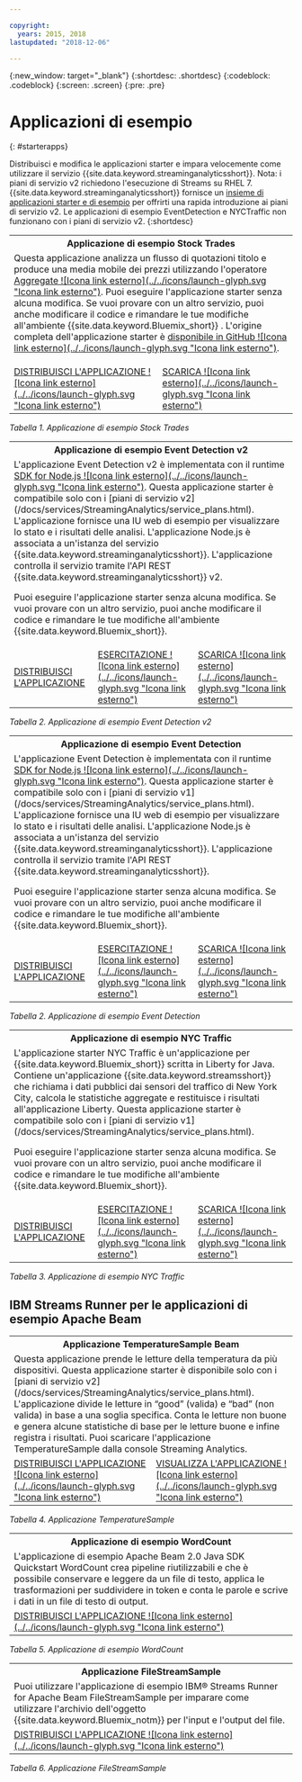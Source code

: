 ```yaml
---

copyright:
  years: 2015, 2018
lastupdated: "2018-12-06"

---
```


<!-- Attribute definitions -->
{:new_window: target="_blank"}
{:shortdesc: .shortdesc}
{:codeblock: .codeblock}
{:screen: .screen}
{:pre: .pre}

# Applicazioni di esempio
{: #starterapps}

Distribuisci e modifica le applicazioni starter e impara velocemente come utilizzare il servizio {{site.data.keyword.streaminganalyticsshort}}. Nota: i piani di servizio v2 richiedono l'esecuzione di Streams su RHEL 7. {{site.data.keyword.streaminganalyticsshort}} fornisce un [insieme di applicazioni starter e di esempio](https://developer.ibm.com/streamsdev/docs/starter-sample-apps-v2-plans/) per offrirti una rapida introduzione ai piani di servizio v2. Le applicazioni di esempio EventDetection e NYCTraffic non funzionano con i piani di servizio v2.
{:shortdesc}


<table summary="Questa tabella descrive, nella prima riga, l'applicazione starter Stock Trades. La tabella include nella seconda riga:
1. Nella prima colonna, un link a un video su come distribuire l'applicazione starter Stock Trades. 2. Nella seconda colonna, un link per scaricare direttamente l'applicazione starter Stock Trades.
 ">
  <tr>
    <th id="stocktrades" colspan="3">Applicazione di esempio Stock Trades<br></th>
  </tr>
  <tr>
    <td headers="stocktrades" colspan="3">Questa applicazione analizza un flusso di quotazioni titolo e produce una media mobile dei prezzi utilizzando l'operatore <a href="https://www.ibm.com/support/knowledgecenter/SSCRJU_4.3.0/com.ibm.streams.toolkits.doc/spldoc/dita/tk$spl/op$spl.relational$Aggregate.html">Aggregate ![Icona link esterno](../../icons/launch-glyph.svg "Icona link esterno")</a>.
Puoi eseguire l'applicazione starter senza alcuna modifica. Se vuoi provare con un altro servizio, puoi anche modificare
il codice e rimandare le tue modifiche all'ambiente {{site.data.keyword.Bluemix_short}} . L'origine completa dell'applicazione starter è <a href="https://github.com/IBMStreams/samples/tree/master/QuickStart/TradesApp">disponibile in GitHub ![Icona link esterno](../../icons/launch-glyph.svg "Icona link esterno")</a>.</p>
</td>
  </tr>
  <tr>
    <td headers="stocktrades"><a href="https://developer.ibm.com/streamsdev/videos/getting-started-streaming-analytics-service-using-trades-starter-application/" target="_blank">DISTRIBUISCI L'APPLICAZIONE ![Icona link esterno](../../icons/launch-glyph.svg "Icona link esterno")</a><br></td>
    <td headers="stocktrades"><a href="https://github.com/IBMStreams/samples/raw/master/QuickStart/TradesApp/starterApp/StockTradesStarterApp.sab" target="_blank">SCARICA ![Icona link esterno](../../icons/launch-glyph.svg "Icona link esterno")</a></td>
  </tr>
</table>

*Tabella 1. Applicazione di esempio Stock Trades*


<table summary="Questa tabella descrive, nella prima riga, l'applicazione di esempio Event Detection v2. La tabella include nella seconda riga:
1. Nella prima colonna, un link alle istruzioni relative alla modalità di distribuzione dell'applicazione starter Event Detection v2. 2. Nella seconda colonna, un link alle esercitazioni relative alla modalità di utilizzo dell'applicazione starter Event Detection. 3. Nella terza colonna, un link per scaricare direttamente l'applicazione starter Event Detection.
 ">
  <tr>
    <th id="EventDetection2" colspan="3">Applicazione di esempio Event Detection v2<br></th>
  </tr>
  <tr>
    <td colspan="3" headers="EventDetection2">L'applicazione Event Detection v2 è implementata con il runtime <a href="https://{DomainName}/catalog/starters/sdk-for-nodejs/?cm_mmc=dw-_-bluemix-_-ba-bluemix-detect-complex-events-from-data-stream-trs-_-article">SDK for Node.js ![Icona link esterno](../../icons/launch-glyph.svg "Icona link esterno")</a>. Questa applicazione starter è compatibile solo con i [piani di servizio v2](/docs/services/StreamingAnalytics/service_plans.html).
L'applicazione
fornisce una IU web di esempio per visualizzare lo stato e i risultati delle analisi.
L'applicazione Node.js è associata a un'istanza del servizio {{site.data.keyword.streaminganalyticsshort}}. L'applicazione controlla il servizio tramite l'API REST {{site.data.keyword.streaminganalyticsshort}} v2.
<p>Puoi eseguire l'applicazione starter senza alcuna modifica.
Se vuoi provare con un altro servizio, puoi anche modificare il codice e rimandare le tue modifiche all'ambiente {{site.data.keyword.Bluemix_short}}.</p>
</td>
  </tr>
  <tr>
    <td headers="EventDetection2"><a href="/docs/services/StreamingAnalytics/t_starter_app_deploy.html" target="_blank">DISTRIBUISCI L'APPLICAZIONE</a><br></td>
    <td headers="EventDetection2"><a href="https://developer.ibm.com/streamsdev/docs/detect-events-with-streams/" target="_blank">ESERCITAZIONE ![Icona link esterno](../../icons/launch-glyph.svg "Icona link esterno")</a></td>
    <td headers="EventDetection2"><a href="https://streams-github-samples.mybluemix.net/?get=QuickStart/EventDetectionV2" target="_blank">SCARICA ![Icona link esterno](../../icons/launch-glyph.svg "Icona link esterno")</a></td>
  </tr>
</table>

*Tabella 2. Applicazione di esempio Event Detection v2*
<table summary="Questa tabella descrive, nella prima riga, l'applicazione di esempio Event Detection. Nella seconda riga, la tabella include:
1. Nella prima colonna, un link alle istruzioni su come distribuire l'applicazione starter Event Detection. 2. Nella seconda colonna, un link alle esercitazioni su come utilizzare l'applicazione starter Event Detection. 3. Nella terza colonna, un link per scaricare direttamente l'applicazione starter Event Detection.
 ">
  <tr>
    <th id="EventDetection1" colspan="3">Applicazione di esempio Event Detection<br></th>
  </tr>
  <tr>
    <td headers="EventDetection1" colspan="3">L'applicazione Event Detection è implementata con il runtime <a href="https://{DomainName}/catalog/starters/sdk-for-nodejs/?cm_mmc=dw-_-bluemix-_-ba-bluemix-detect-complex-events-from-data-stream-trs-_-article">SDK for Node.js ![Icona link esterno](../../icons/launch-glyph.svg "Icona link esterno")</a>.
Questa applicazione starter è compatibile solo con i [piani di servizio v1](/docs/services/StreamingAnalytics/service_plans.html). L'applicazione
fornisce una IU web di esempio per visualizzare lo stato e i risultati delle analisi.
L'applicazione Node.js è associata a un'istanza del servizio {{site.data.keyword.streaminganalyticsshort}}. L'applicazione controlla il servizio tramite l'API REST {{site.data.keyword.streaminganalyticsshort}}.
<p>Puoi eseguire l'applicazione starter senza alcuna modifica.
Se vuoi provare con un altro servizio, puoi anche modificare il codice e rimandare le tue modifiche all'ambiente {{site.data.keyword.Bluemix_short}}.</p>
</td>
  </tr>
  <tr>
    <td headers="EventDetection1"><a href="/docs/services/StreamingAnalytics/t_starter_app_deploy.html" target="_blank">DISTRIBUISCI L'APPLICAZIONE</a><br></td>
    <td headers="EventDetection1"><a href="https://developer.ibm.com/streamsdev/docs/detect-events-with-streams/" target="_blank">ESERCITAZIONE ![Icona link esterno](../../icons/launch-glyph.svg "Icona link esterno")</a></td>
    <td headers="EventDetection1"><a href="https://streams-github-samples.mybluemix.net/?get=QuickStart/EventDetection" target="_blank">SCARICA ![Icona link esterno](../../icons/launch-glyph.svg "Icona link esterno")</a></td>
  </tr>
</table>

*Tabella 2. Applicazione di esempio Event Detection*

<table summary="Questa tabella descrive, nella prima riga, l'applicazione di esempio New York Traffic. Nella seconda riga, la tabella include:
1. Nella prima colonna, un link alle istruzioni su come distribuire l'applicazione di esempio New York Traffic. 2. Nella seconda colonna, un link alle esercitazioni su come utilizzare l'applicazione di esempio New York Traffic. 3. Nella terza colonna, un link per scaricare direttamente l'applicazione di esempio New York Traffic.">
  <tr>
    <th id="NYCTraffic" colspan="3">Applicazione di esempio NYC Traffic<br></th>
  </tr>
  <tr>
    <td headers="NYCTraffic" colspan="3">L'applicazione starter NYC Traffic è un'applicazione per {{site.data.keyword.Bluemix_short}} scritta in Liberty for Java. Contiene un'applicazione {{site.data.keyword.streamsshort}} che richiama i dati pubblici dai sensori del traffico
di New York City, calcola le statistiche aggregate e restituisce i risultati all'applicazione Liberty. Questa applicazione starter è compatibile solo con i [piani di servizio v1](/docs/services/StreamingAnalytics/service_plans.html).
<p>Puoi eseguire l'applicazione starter senza alcuna modifica. Se vuoi provare con un altro servizio, puoi anche modificare il codice e rimandare le tue modifiche all'ambiente {{site.data.keyword.Bluemix_short}}.</p>
</td>
  </tr>
  <tr>
    <td headers="NYCTraffic" deploylink><a href="/docs/services/StreamingAnalytics/t_starter_app_deploy.html" target="_blank">DISTRIBUISCI L'APPLICAZIONE</a><br></td>
    <td headers="NYCTraffic"><a href="https://developer.ibm.com/streamsdev/docs/bluemix-streaming-analytics-starter-application/" target="_blank">ESERCITAZIONE ![Icona link esterno](../../icons/launch-glyph.svg "Icona link esterno")</a></td>
    <td headers="NYCTraffic"><a href="https://streams-github-samples.mybluemix.net/?get=QuickStart/NYCTraffic" target="_blank">SCARICA ![Icona link esterno](../../icons/launch-glyph.svg "Icona link esterno")</a></td>
  </tr>
</table>

*Tabella 3. Applicazione di esempio NYC Traffic*

## IBM Streams Runner per le applicazioni di esempio Apache Beam

<table summary="Questa tabella descrive, nella prima riga, l'applicazione TemperatureSample Beam. La tabella include nella seconda riga, un link a un'esercitazione su come distribuire l'applicazione TemperatureSample Beam.
 ">
  <tr>
    <th id="TemperatureSample" colspan="3">Applicazione TemperatureSample Beam<br></th>
  </tr>
  <tr>
    <td headers="TemperatureSample" colspan="3">Questa applicazione prende le letture della temperatura da più dispositivi. Questa applicazione starter è disponibile solo con i [piani di servizio v2](/docs/services/StreamingAnalytics/service_plans.html). L'applicazione divide le letture in “good” (valida) e “bad” (non valida) in base a una soglia specifica. Conta le letture non buone e genera alcune statistiche di base per le letture buone e infine registra i risultati. Puoi scaricare l'applicazione TemperatureSample dalla console Streaming Analytics.
</td>
  </tr>
  <tr>
    <td headers="TemperatureSample"><a href="http://ibmstreams.github.io/streamsx.documentation/docs/beamrunner/sample/#running-the-temperaturesample-application" target="_blank">DISTRIBUISCI L'APPLICAZIONE ![Icona link esterno](../../icons/launch-glyph.svg "Icona link esterno")</a><br></td>
    <td headers="TemperatureSample"><a href="http://ibmstreams.github.io/streamsx.documentation/docs/beamrunner/sample/#viewing-the-running-application" target="_blank">VISUALIZZA L'APPLICAZIONE ![Icona link esterno](../../icons/launch-glyph.svg "Icona link esterno")</a></td>
  </tr>
</table>

*Tabella 4. Applicazione TemperatureSample*

<table summary="Questa tabella descrive, nella prima riga, l'applicazione di esempio WordCount Beam. La tabella include nella seconda riga, un link a un'esercitazione su come distribuire l'applicazione di esempio WordCount.
 ">
  <tr>
    <th id="WordCountSample" colspan="3">Applicazione di esempio WordCount<br></th>
  </tr>
  <tr>
    <td headers="WordCountSample" colspan="3">L'applicazione di esempio Apache Beam 2.0 Java SDK Quickstart WordCount crea pipeline riutilizzabili e che è possibile conservare e leggere da un file di testo, applica le trasformazioni per suddividere in token e conta le parole e scrive i dati in un file di testo di output.
</td>
  </tr>
  <tr>
    <td headers="WordCountSample"><a href="http://ibmstreams.github.io/streamsx.documentation/docs/beamrunner/wordcount/" target="_blank">DISTRIBUISCI L'APPLICAZIONE ![Icona link esterno](../../icons/launch-glyph.svg "Icona link esterno")</a><br></td>
  </tr>
</table>

*Tabella 5. Applicazione di esempio WordCount*

<table summary="Questa tabella illustra, nella prima riga, l'applicazione di esempio FileStreamSample. La tabella include nella seconda riga un link a un'esercitazione su come distribuire l'applicazione FileStreamSample.
 ">
  <tr>
    <th id="FilterStreamSample" colspan="3">Applicazione FileStreamSample<br></th>
  </tr>
  <tr>
    <td headers="FilterStreamSample" colspan="3">Puoi utilizzare l'applicazione di esempio IBM® Streams Runner for Apache Beam FileStreamSample per imparare come utilizzare l'archivio dell'oggetto {{site.data.keyword.Bluemix_notm}} per l'input e l'output del file.
</td>
  </tr>
  <tr>
    <td headers="FilterStreamSample"><a href="http://ibmstreams.github.io/streamsx.documentation/docs/beamrunner/objstor/" target="_blank">DISTRIBUISCI L'APPLICAZIONE ![Icona link esterno](../../icons/launch-glyph.svg "Icona link esterno")</a><br></td>
  </tr>
</table>

*Tabella 6. Applicazione FileStreamSample*
